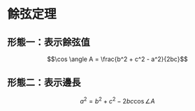 # 餘弦定理
## 形態一：表示餘弦值
$$\cos \angle A = \frac{b^2 + c^2 - a^2}{2bc}$$
## 形態二：表示邊長
$$a^2 = b^2+c^2 - 2bc \cos\angle A$$

